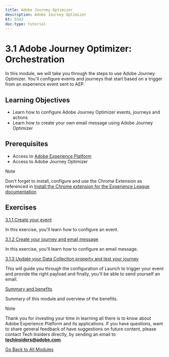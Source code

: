 ```yaml
---
title: Adobe Journey Optimizer
description: Adobe Journey Optimizer
kt: 5342
doc-type: tutorial
---
```

# 3.1 Adobe Journey Optimizer: Orchestration

In this module, we will take you through the steps to use Adobe Journey Optimizer. You'll configure events and journeys that start based on a trigger from an experience event sent to AEP.

## Learning Objectives

- Learn how to configure Adobe Journey Optimizer events, journeys and actions
- Learn how to create your own email message using Adobe Journey Optimizer

## Prerequisites

- Access to [Adobe Experience Platform](https://experience.adobe.com/platform)
- Access to Adobe Journey Optimizer

>[!NOTE]
>
>Don't forget to install, configure and use the Chrome Extension as referenced in [Install the Chrome extension for the Experience League documentation](../../gettingstarted/gettingstarted/ex1.md)

## Exercises

[3.1.1 Create your event](./ex1.md)

In this exercise, you'll learn how to configure an event.

[3.1.2 Create your journey and email message](./ex2.md)

In this exercise, you'll learn how to configure an email message.

[3.1.3 Update your Data Collection property and test your journey](./ex3.md)

This will guide you through the configuration of Launch to trigger your event and provide the right payload and finally, you'll be able to send yourself an email.

[Summary and benefits](./summary.md)

Summary of this module and overview of the benefits.

>[!NOTE]
>
>Thank you for investing your time in learning all there is to know about Adobe Experience Platform and its applications. If you have questions, want to share general feedback of have suggestions on future content, please contact Tech Insiders directly, by sending an email to **techinsiders@adobe.com**.

[Go Back to All Modules](../../../overview.md)
